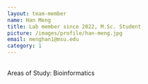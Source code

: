 ```yaml
---
layout: team-member
name: Han Meng
title: Lab member since 2022, M.Sc. Student
picture: /images/profile/han-meng.jpg
email: menghan1@msu.edu
category: 1
---
```


<br/>
Areas of Study: Bioinformatics